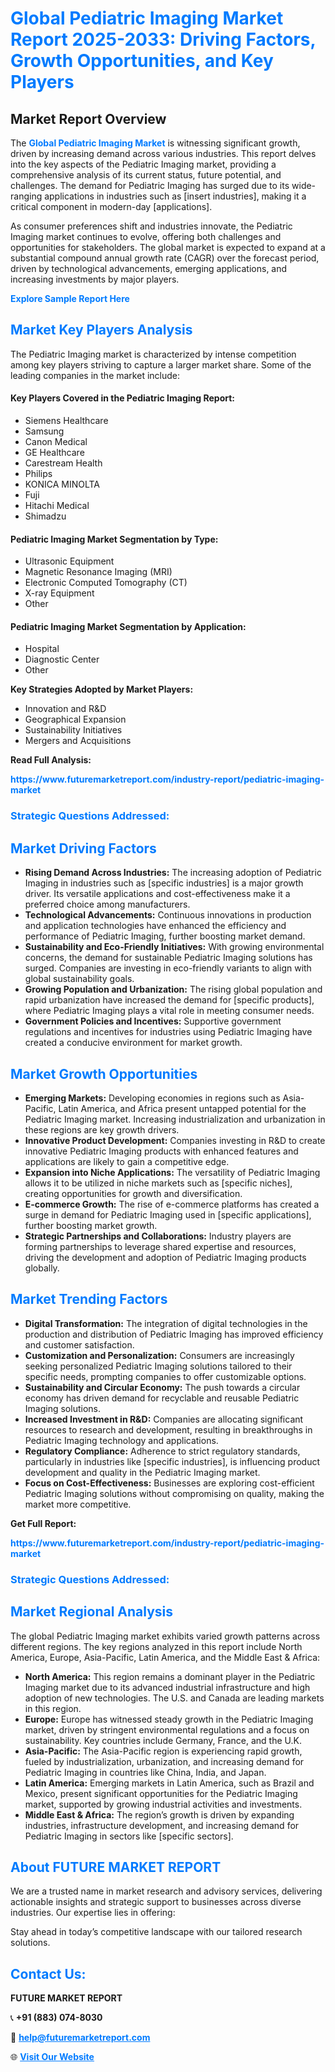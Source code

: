 <h1 style="color: #007BFF;">Global Pediatric Imaging Market Report 2025-2033: Driving Factors, Growth Opportunities, and Key Players</h1>

<section id="overview">
<h2>Market Report Overview</h2>
<p>The <a href="https://www.futuremarketreport.com/industry-report/pediatric-imaging-market" style="color: #007BFF; text-decoration: none;"><strong>Global Pediatric Imaging Market</strong></a> is witnessing significant growth, driven by increasing demand across various industries. This report delves into the key aspects of the Pediatric Imaging market, providing a comprehensive analysis of its current status, future potential, and challenges. The demand for Pediatric Imaging has surged due to its wide-ranging applications in industries such as [insert industries], making it a critical component in modern-day [applications].</p>
<p>As consumer preferences shift and industries innovate, the Pediatric Imaging market continues to evolve, offering both challenges and opportunities for stakeholders. The global market is expected to expand at a substantial compound annual growth rate (CAGR) over the forecast period, driven by technological advancements, emerging applications, and increasing investments by major players.</p>
</section>

<section id="overview">
<p><a href="https://www.futuremarketreport.com/request-sample/reportId=79987" style="color: #007BFF; text-decoration: none;"><strong>Explore Sample Report Here</strong></a></p>
</section>

<section id="key-players">
<h2 style="color: #007BFF;">Market Key Players Analysis</h2>
<p>The Pediatric Imaging market is characterized by intense competition among key players striving to capture a larger market share. Some of the leading companies in the market include:</p>
<h4>Key Players Covered in the Pediatric Imaging Report:</h4>
<ul><li>Siemens Healthcare</li><li>Samsung</li><li>Canon Medical</li><li>GE Healthcare</li><li>Carestream Health</li><li>Philips</li><li>KONICA MINOLTA</li><li>Fuji</li><li>Hitachi Medical</li><li>Shimadzu</li></ul>
<h4>Pediatric Imaging Market Segmentation by Type:</h4>
<ul><li>Ultrasonic Equipment</li><li>Magnetic Resonance Imaging (MRI)</li><li>Electronic Computed Tomography (CT)</li><li>X-ray Equipment</li><li>Other</li></ul>

<h4>Pediatric Imaging Market Segmentation by Application:</h4>
<ul><li>Hospital</li><li>Diagnostic Center</li><li>Other</li></ul>
<p><strong>Key Strategies Adopted by Market Players:</strong></p>
<ul>
<li>Innovation and R&D</li>
<li>Geographical Expansion</li>
<li>Sustainability Initiatives</li>
<li>Mergers and Acquisitions</li>
</ul>
</section>

<section>
<p><strong>Read Full Analysis: </strong></p><a href="https://www.futuremarketreport.com/industry-report/pediatric-imaging-market" style="color: #007BFF; text-decoration: none;"><strong>https://www.futuremarketreport.com/industry-report/pediatric-imaging-market</strong></a>
<h3 style="color: #007BFF;">Strategic Questions Addressed:</h3>
</section>

<section id="driving-factors">
<h2 style="color: #007BFF;">Market Driving Factors</h2>
<ul>
<li><strong>Rising Demand Across Industries:</strong> The increasing adoption of Pediatric Imaging in industries such as [specific industries] is a major growth driver. Its versatile applications and cost-effectiveness make it a preferred choice among manufacturers.</li>
<li><strong>Technological Advancements:</strong> Continuous innovations in production and application technologies have enhanced the efficiency and performance of Pediatric Imaging, further boosting market demand.</li>
<li><strong>Sustainability and Eco-Friendly Initiatives:</strong> With growing environmental concerns, the demand for sustainable Pediatric Imaging solutions has surged. Companies are investing in eco-friendly variants to align with global sustainability goals.</li>
<li><strong>Growing Population and Urbanization:</strong> The rising global population and rapid urbanization have increased the demand for [specific products], where Pediatric Imaging plays a vital role in meeting consumer needs.</li>
<li><strong>Government Policies and Incentives:</strong> Supportive government regulations and incentives for industries using Pediatric Imaging have created a conducive environment for market growth.</li>
</ul>
</section>

<section id="growth-opportunities">
<h2 style="color: #007BFF;">Market Growth Opportunities</h2>
<ul>
<li><strong>Emerging Markets:</strong> Developing economies in regions such as Asia-Pacific, Latin America, and Africa present untapped potential for the Pediatric Imaging market. Increasing industrialization and urbanization in these regions are key growth drivers.</li>
<li><strong>Innovative Product Development:</strong> Companies investing in R&D to create innovative Pediatric Imaging products with enhanced features and applications are likely to gain a competitive edge.</li>
<li><strong>Expansion into Niche Applications:</strong> The versatility of Pediatric Imaging allows it to be utilized in niche markets such as [specific niches], creating opportunities for growth and diversification.</li>
<li><strong>E-commerce Growth:</strong> The rise of e-commerce platforms has created a surge in demand for Pediatric Imaging used in [specific applications], further boosting market growth.</li>
<li><strong>Strategic Partnerships and Collaborations:</strong> Industry players are forming partnerships to leverage shared expertise and resources, driving the development and adoption of Pediatric Imaging products globally.</li>
</ul>
</section>

<section id="trending-factors">
<h2 style="color: #007BFF;">Market Trending Factors</h2>
<ul>
<li><strong>Digital Transformation:</strong> The integration of digital technologies in the production and distribution of Pediatric Imaging has improved efficiency and customer satisfaction.</li>
<li><strong>Customization and Personalization:</strong> Consumers are increasingly seeking personalized Pediatric Imaging solutions tailored to their specific needs, prompting companies to offer customizable options.</li>
<li><strong>Sustainability and Circular Economy:</strong> The push towards a circular economy has driven demand for recyclable and reusable Pediatric Imaging solutions.</li>
<li><strong>Increased Investment in R&D:</strong> Companies are allocating significant resources to research and development, resulting in breakthroughs in Pediatric Imaging technology and applications.</li>
<li><strong>Regulatory Compliance:</strong> Adherence to strict regulatory standards, particularly in industries like [specific industries], is influencing product development and quality in the Pediatric Imaging market.</li>
<li><strong>Focus on Cost-Effectiveness:</strong> Businesses are exploring cost-efficient Pediatric Imaging solutions without compromising on quality, making the market more competitive.</li>
</ul>
</section>

<section>
<p><strong>Get Full Report: </strong></p><a href="https://www.futuremarketreport.com/industry-report/pediatric-imaging-market" style="color: #007BFF; text-decoration: none;"><strong>https://www.futuremarketreport.com/industry-report/pediatric-imaging-market</strong></a>
<h3 style="color: #007BFF;">Strategic Questions Addressed:</h3>
</section>


<section id="regional-analysis">
<h2 style="color: #007BFF;">Market Regional Analysis</h2>
<p>The global Pediatric Imaging market exhibits varied growth patterns across different regions. The key regions analyzed in this report include North America, Europe, Asia-Pacific, Latin America, and the Middle East & Africa:</p>
<ul>
<li><strong>North America:</strong> This region remains a dominant player in the Pediatric Imaging market due to its advanced industrial infrastructure and high adoption of new technologies. The U.S. and Canada are leading markets in this region.</li>
<li><strong>Europe:</strong> Europe has witnessed steady growth in the Pediatric Imaging market, driven by stringent environmental regulations and a focus on sustainability. Key countries include Germany, France, and the U.K.</li>
<li><strong>Asia-Pacific:</strong> The Asia-Pacific region is experiencing rapid growth, fueled by industrialization, urbanization, and increasing demand for Pediatric Imaging in countries like China, India, and Japan.</li>
<li><strong>Latin America:</strong> Emerging markets in Latin America, such as Brazil and Mexico, present significant opportunities for the Pediatric Imaging market, supported by growing industrial activities and investments.</li>
<li><strong>Middle East & Africa:</strong> The region’s growth is driven by expanding industries, infrastructure development, and increasing demand for Pediatric Imaging in sectors like [specific sectors].</li>
</ul>
</section>

<footer>
<h2 style="color: #007BFF;">About FUTURE MARKET REPORT</h2>
<p>We are a trusted name in market research and advisory services, delivering actionable insights and strategic support to businesses across diverse industries. Our expertise lies in offering:</p>

<p>Stay ahead in today’s competitive landscape with our tailored research solutions.</p>

<h2 style="color: #007BFF;">Contact Us:</h2>
<p><strong>FUTURE MARKET REPORT</strong></p>
<p>📞 <strong>+91 (883) 074-8030</strong></p>
<p>📧 <strong><a href="mailto:help@futuremarketreport.com" style="color: #007BFF;">help@futuremarketreport.com</a></strong></p>
<p>🌐 <strong><a href="https://www.futuremarketreport.com/" style="color: #007BFF;">Visit Our Website</a></strong></p>
</footer>